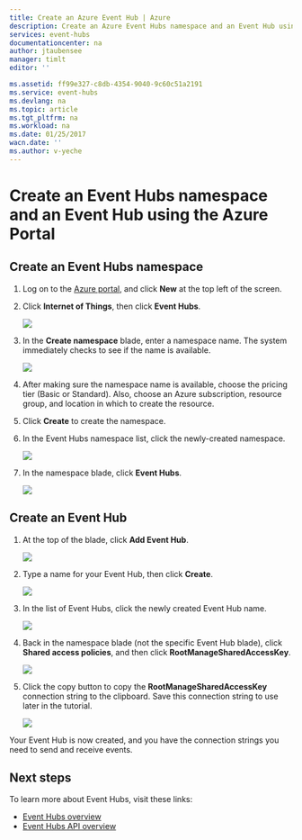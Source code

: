 ```yaml
---
title: Create an Azure Event Hub | Azure
description: Create an Azure Event Hubs namespace and an Event Hub using the Azure Portal
services: event-hubs
documentationcenter: na
author: jtaubensee
manager: timlt
editor: ''

ms.assetid: ff99e327-c8db-4354-9040-9c60c51a2191
ms.service: event-hubs
ms.devlang: na
ms.topic: article
ms.tgt_pltfrm: na
ms.workload: na
ms.date: 01/25/2017
wacn.date: ''
ms.author: v-yeche
---
```


# Create an Event Hubs namespace and an Event Hub using the Azure Portal

## Create an Event Hubs namespace

1. Log on to the [Azure portal][Azure portal], and click **New** at the top left of the screen.

2. Click **Internet of Things**, then click **Event Hubs**.

    ![](./media/event-hubs-create/create-event-hub9.png)

3. In the **Create namespace** blade, enter a namespace name. The system immediately checks to see if the name is available.

    ![](./media/event-hubs-create/create-event-hub1.png)

4. After making sure the namespace name is available, choose the pricing tier (Basic or Standard). Also, choose an Azure subscription, resource group, and location in which to create the resource. 

5. Click **Create** to create the namespace.

6. In the Event Hubs namespace list, click the newly-created namespace.      

    ![](./media/event-hubs-create/create-event-hub2.png)

7. In the namespace blade, click **Event Hubs**.

    ![](./media/event-hubs-create/create-event-hub3.png)

## Create an Event Hub

1. At the top of the blade, click **Add Event Hub**.

    ![](./media/event-hubs-create/create-event-hub4.png)

2. Type a name for your Event Hub, then click **Create**.

    ![](./media/event-hubs-create/create-event-hub5.png)

3. In the list of Event Hubs, click the newly created Event Hub name. 

     ![](./media/event-hubs-create/create-event-hub6.png)

4. Back in the namespace blade (not the specific Event Hub blade), click **Shared access policies**, and then click **RootManageSharedAccessKey**.

     ![](./media/event-hubs-create/create-event-hub7.png)

5. Click the copy button to copy the **RootManageSharedAccessKey** connection string to the clipboard. Save this connection string to use later in the tutorial.

     ![](./media/event-hubs-create/create-event-hub8.png)

Your Event Hub is now created, and you have the connection strings you need to send and receive events.

## Next steps
To learn more about Event Hubs, visit these links:

* [Event Hubs overview](./event-hubs-overview.md)
* [Event Hubs API overview](./event-hubs-api-overview.md)

[Azure portal]: https://portal.azure.cn/